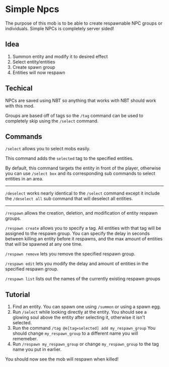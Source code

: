 # Simple Npcs
The purpose of this mob is to be able to create respawnable NPC groups or individuals. Simple NPCs is completely server sided!

## Idea
1. Summon entity and modify it to desired effect
2. Select entity/entities
3. Create spawn group
4. Entities will now respawn

## Techical
NPCs are saved using NBT so anything that works with NBT should work with this mod.

Groups are based off of tags so the `/tag` command can be used to completely skip using the `/select` command.

## Commands
`/select` allows you to select mobs easily.

This command adds the `selected` tag to the specified entities.

By default, this command targets the entity in front of the player, otherwise you can use `/select box` and its corresponding sub commands to select entities in an area.

---

`/deselect` works nearly identical to the `/select` command except it include the `/deselect all` sub command that will deselect all entities.

---

`/respawn` allows the creation, deletion, and modification of entity respawn groups.

`/respawn create` allows you to specify a tag. All entities with that tag will be assigned to the respawn group. You can specify the delay in seconds between killing an entity before it respawns, and the max amount of entities that will be spawned at any one time.

`/respawn remove` lets you remove the specified respawn group.

`/respawn edit` lets you modify the delay and amount of entities in the specified respawn group.

`/respawn list` lists out the names of the currently existing respawn groups

## Tutorial
1. Find an entity. You can spawn one using `/summon` or using a spawn egg.
2. Run `/select` while looking directly at the entity. You should see a glowing soul above the entity after selecting it, otherwise it isn't selected.
3. Run the command `/tag @e[tag=selected] add my_respawn_group` You should change `my_respawn_group` to a different name you will rememeber.
4. Run `/respawn my_respawn_group` or change `my_respawn_group` to the tag name you put in earlier.

You should now see the mob will respawn when killed!